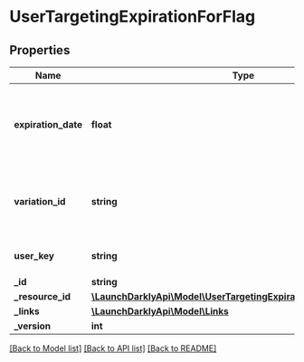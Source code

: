 # UserTargetingExpirationForFlag

## Properties
Name | Type | Description | Notes
------------ | ------------- | ------------- | -------------
**expiration_date** | **float** | Unix epoch time in milliseconds specifying the expiration date | [optional] 
**variation_id** | **string** | the ID of the variation that the user is targeted on a flag | [optional] 
**user_key** | **string** | Unique identifier for the user | [optional] 
**_id** | **string** |  | [optional] 
**_resource_id** | [**\LaunchDarklyApi\Model\UserTargetingExpirationResourceIdForFlag**](UserTargetingExpirationResourceIdForFlag.md) |  | [optional] 
**_links** | [**\LaunchDarklyApi\Model\Links**](Links.md) |  | [optional] 
**_version** | **int** |  | [optional] 

[[Back to Model list]](../README.md#documentation-for-models) [[Back to API list]](../README.md#documentation-for-api-endpoints) [[Back to README]](../README.md)


